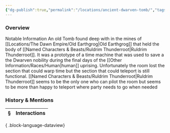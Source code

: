 ```yaml
---
{"dg-publish":true,"permalink":"/locations/ancient-dwarven-tomb/","tags":["Discovered"],"updated":"2025-07-07T18:47:32.224+01:00"}
---
```



### Overview
 Notable Information An old Tomb found deep with in the mines of [[Locations/The Dawn Empire/Old Earthgrog\|Old Earthgrog]] that held the body of [[Named Characters & Beasts/Ruldrim Thunderroot\|Ruldrim Thunderroot]]. It was a prototype of a time machine that was used to save a the Dwarven nobility during the final days of the [[Other Information/Races/Human\|human]] uprising. Unfortunately the room lost the section that could warp time but the section that could teleport is still functional. [[Named Characters & Beasts/Ruldrim Thunderroot\|Ruldrim Thunderroot]] seems to be the only one who can pilot the room but seems to be more than happy to teleport where party needs to go  when needed

### History & Mentions
| § | Interactions |
| - | ------------ |

{ .block-language-dataview}